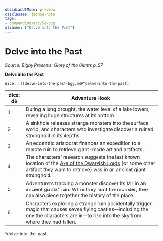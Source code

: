 ```yaml
---
obsidianUIMode: preview
cssclasses: json5e-note
tags:
- compendium/src/5e/bgg
aliases: ["Delve into the Past"]
---
```

# Delve into the Past
*Source: Bigby Presents: Glory of the Giants p. 57* 

**Delve into the Past**

`dice: [](delve-into-the-past-bgg.md#^delve-into-the-past)`

| dice: d6 | Adventure Hook |
|----------|----------------|
| 1 | During a long drought, the water level of a lake lowers, revealing huge structures at its bottom. |
| 2 | A sinkhole releases strange monsters into the surface world, and characters who investigate discover a ruined stronghold in its depths. |
| 3 | An eccentric aristocrat finances an expedition to a remote ruin to retrieve giant-made art and artifacts. |
| 4 | The characters' research suggests the last known location of the [Axe of the Dwarvish Lords](5E2014官方资源/items/axe-of-the-dwarvish-lords.md) (or some other artifact they want to retrieve) was in an ancient giant stronghold. |
| 5 | Adventurers tracking a monster discover its lair in an ancient giants' ruin. While they hunt the monster, they can also piece together the history of the place. |
| 6 | Characters exploring a strange ruin accidentally trigger magic that causes seven flying castles—including the one the characters are in—to rise into the sky from where they had fallen. |
^delve-into-the-past